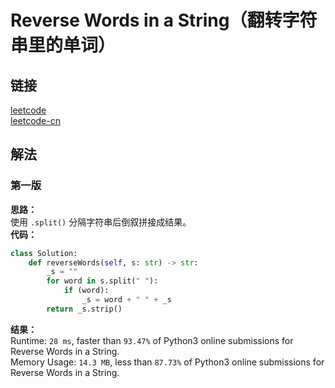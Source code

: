 # Reverse Words in a String（翻转字符串里的单词）

## 链接
[leetcode](https://leetcode.com/problems/reverse-words-in-a-string/)  
[leetcode-cn](https://leetcode-cn.com/problems/reverse-words-in-a-string/)  

## 解法
### 第一版
**思路：**  
使用 `.split()` 分隔字符串后倒叙拼接成结果。  
**代码：**  
```python
class Solution:
    def reverseWords(self, s: str) -> str:
        _s = ""
        for word in s.split(" "):
            if (word):
                _s = word + " " + _s
        return _s.strip()
```
**结果：**  
Runtime: `28 ms`, faster than `93.47%` of Python3 online submissions for Reverse Words in a String.  
Memory Usage: `14.3 MB`, less than `87.73%` of Python3 online submissions for Reverse Words in a String.  